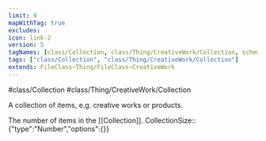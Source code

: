 ```yaml
---
limit: 9
mapWithTag: true
excludes:
icon: link-2
version: 5
tagNames: [class/Collection, class/Thing/CreativeWork/Collection, schema-org/Collection]
tags: ["class/Collection", "class/Thing/CreativeWork/Collection"]
extends: FileClass~Thing/FileClass~CreativeWork
---
```


#class/Collection
#class/Thing/CreativeWork/Collection


A collection of items, e.g. creative works or products.


The number of items in the [[Collection]].
CollectionSize:: {"type":"Number","options":{}}
